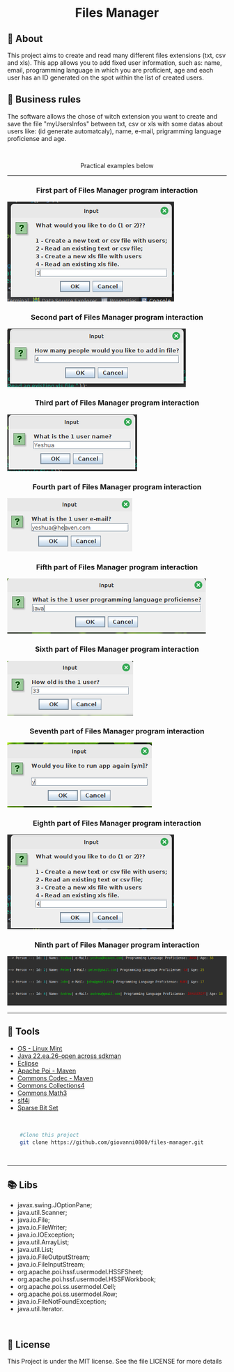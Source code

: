 <h1 align="center">Files Manager</h1>

## 📖️ About
<p>This project aims to create and read many different files extensions (txt, csv and xls). This app allows you to add fixed user information, such as: name, email, programming language in which you are proficient, age and each user has an ID generated on the spot within the list of created users.</p>

## 🤝️ Business rules
<p>The software allows the chose of witch extension you want to create and save the file "myUsersInfos" between txt, csv or xls with some datas about users like: (id generate automatcaly), name, e-mail, prigramming language proficiense and age.</p>


<br/>
<p align="center">Practical examples below</p>
<hr/>

<h3 align="center">First part of Files Manager program interaction</h3>
<img src="img/Screenshot_1.png" alt="First part of Files Manager program interaction image"/>

<br/>

<h3 align="center">Second part of Files Manager program interaction</h3>
<img src="img/Screenshot_2.png" alt="Second part of Files Manager program interaction image"/>

<br/>

<h3 align="center">Third part of Files Manager program interaction</h3>
<img src="img/Screenshot_3.png" alt="Third part of Files Manager program interaction image"/>

<br/>

<h3 align="center">Fourth part of Files Manager program interaction</h3>
<img src="img/Screenshot_4.png" alt="Fourth part of Files Manager program interaction image"/>

<br/>

<h3 align="center">Fifth part of Files Manager program interaction</h3>
<img src="img/Screenshot_5.png" alt="Fifth part of Files Manager program interaction image"/>

<br/>

<h3 align="center">Sixth part of Files Manager program interaction</h3>
<img src="img/Screenshot_6.png" alt="Sixth part of Files Manager program interaction image"/>

<br/>

<h3 align="center">Seventh part of Files Manager program interaction</h3>
<img src="img/Screenshot_7.png" alt="Seventh part of Files Manager program interaction image"/>

<br/>

<h3 align="center">Eighth part of Files Manager program interaction</h3>
<img src="img/Screenshot_8.png" alt="Eighth part of Files Manager program interaction image"/>

<br/>

<h3 align="center">Ninth part of Files Manager program interaction</h3>
<img src="img/Screenshot_9.png" alt="Ninth part of Files Manager program interaction image"/>

<br/>
<hr/>

## 🔨 Tools

- [OS - Linux Mint](https://www.linuxmint.com/download.php)
- [Java 22.ea.26-open across sdkman](https://sdkman.io/install)
- [Eclipse](https://eclipseide.org/)
- [Apache Poi - Maven](https://mvnrepository.com/artifact/org.apache.poi/poi/5.0.0)
- [Commons Codec - Maven](https://mvnrepository.com/artifact/commons-codec/commons-codec/1.16.0)
- [Commons Collections4](https://mvnrepository.com/artifact/org.apache.commons/commons-collections4/4.4)
- [Commons Math3](https://mvnrepository.com/artifact/org.apache.commons/commons-math3/3.6.1)
- [slf4j](https://mvnrepository.com/artifact/org.slf4j/slf4j-api/2.0.6)
- [Sparse Bit Set](https://mvnrepository.com/artifact/com.zaxxer/SparseBitSet/1.2)

<br />

```bash
	#Clone this project
    git clone https://github.com/giovanni0800/files-manager.git
```

<br />
<hr />

## 📚 Libs
- javax.swing.JOptionPane;
- java.util.Scanner;
- java.io.File;
- java.io.FileWriter;
- java.io.IOException;
- java.util.ArrayList;
- java.util.List;
- java.io.FileOutputStream;
- java.io.FileInputStream;
- org.apache.poi.hssf.usermodel.HSSFSheet;
- org.apache.poi.hssf.usermodel.HSSFWorkbook;
- org.apache.poi.ss.usermodel.Cell;
- org.apache.poi.ss.usermodel.Row;
- java.io.FileNotFoundException;
- java.util.Iterator.

<br />

## 📔️ License
This Project is under the MIT license. See the file LICENSE
for more details